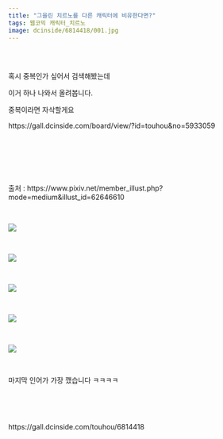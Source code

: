 ```yaml
---
title: "그을린 치르노를 다른 캐릭터에 비유한다면?"
tags: 웹코믹 캐릭터_치르노
image: dcinside/6814418/001.jpg
---
```

<div class="article">
<div style="overflow:hidden;">
<p><br/></p><p>혹시 중복인가 싶어서 검색해봤는데</p><p>이거 하나 나와서 올려봅니다.</p><p>중복이라면 자삭할게요</p><p>https://gall.dcinside.com/board/view/?id=touhou&amp;no=5933059<br/></p><p><br/></p><p><br/></p><p><br/></p><p>출처 : https://www.pixiv.net/member_illust.php?mode=medium&amp;illust_id=62646610</p><p><br/></p><p style="text-align: left;"><img src="{{ site.nasurl }}/dcinside/6814418/001.jpg"/></p><p><br/></p><p style="text-align: left;"><img src="{{ site.nasurl }}/dcinside/6814418/002.jpg"/></p><p><br/></p><p style="text-align: left;"><img src="{{ site.nasurl }}/dcinside/6814418/003.jpg"/></p><p><br/></p><p style="text-align: left;"><img src="{{ site.nasurl }}/dcinside/6814418/004.jpg"/></p><p><br/></p><p style="text-align: left;"><img src="{{ site.nasurl }}/dcinside/6814418/005.jpg"/></p><p style="text-align: left;"><br/></p><p style="text-align: left;">마지막 인어가 가장 깼습니다 ㅋㅋㅋㅋ</p><p><br/></p> </div></div>
<br/>
<p id="refer">https://gall.dcinside.com/touhou/6814418</p>
<br/>
